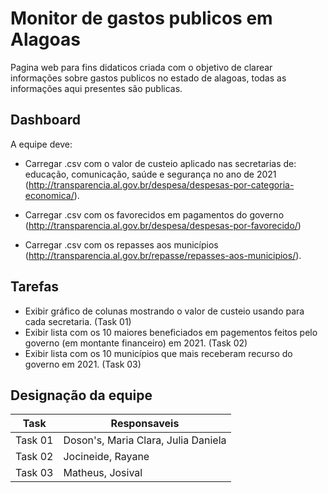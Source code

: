 
# Monitor de gastos publicos em Alagoas

Pagina web para fins didaticos criada com o objetivo de clarear informações sobre gastos publicos no estado de alagoas, todas as informações aqui presentes são publicas.


## Dashboard

A equipe deve:  
- Carregar .csv com o valor de custeio aplicado nas secretarias de: educação, comunicação, saúde e segurança no ano de 2021 (http://transparencia.al.gov.br/despesa/despesas-por-categoria-economica/). 

- Carregar .csv com os favorecidos em pagamentos do governo (http://transparencia.al.gov.br/despesa/despesas-por-favorecido/) 

- Carregar .csv com os repasses aos municípios (http://transparencia.al.gov.br/repasse/repasses-aos-municipios/).


## Tarefas

- Exibir gráfico de colunas mostrando o valor de custeio usando para cada secretaria. (Task 01)
- Exibir lista com os 10 maiores beneficiados em pagementos feitos pelo governo (em montante financeiro) em 2021. (Task 02)
- Exibir lista com os 10 municípios que mais receberam recurso do governo em 2021. (Task 03)


## Designação da equipe

| Task              | Responsaveis                        |
| ----------------- | ----------------------------------- |
| Task 01           | Doson's, Maria Clara, Julia Daniela |
| Task 02           | Jocineide, Rayane                   |
| Task 03           | Matheus, Josival                    |

